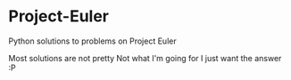# Project-Euler
Python solutions to problems on Project Euler

Most solutions are not pretty
Not what I'm going for
I just want the answer :P